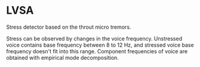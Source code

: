 # LVSA
Stress detector based on the throut micro tremors.

Stress can be observed by changes in the voice frequency.
Unstressed voice contains base frequency between 8 to 12 Hz, and stressed voice base frequency doesn't fit into this range. Component frequencies of voice are obtained with empirical mode decomposition.
